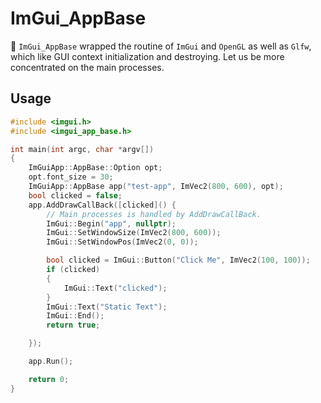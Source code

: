 # ImGui_AppBase

🚩 `ImGui_AppBase` wrapped the routine of `ImGui` and `OpenGL` as well as `Glfw`, which like GUI context initialization and destroying.
Let us be more concentrated on the main processes.

## Usage

```c++
#include <imgui.h>
#include <imgui_app_base.h>

int main(int argc, char *argv[])
{
    ImGuiApp::AppBase::Option opt;
    opt.font_size = 30;
    ImGuiApp::AppBase app("test-app", ImVec2(800, 600), opt);
    bool clicked = false;
    app.AddDrawCallBack([clicked]() {
        // Main processes is handled by AddDrawCallBack.
        ImGui::Begin("app", nullptr);
        ImGui::SetWindowSize(ImVec2(800, 600));
        ImGui::SetWindowPos(ImVec2(0, 0));

        bool clicked = ImGui::Button("Click Me", ImVec2(100, 100));
        if (clicked)
        {
            ImGui::Text("clicked");
        }
        ImGui::Text("Static Text");
        ImGui::End();
        return true;

    });

    app.Run();

    return 0;
}
```
